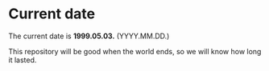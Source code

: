 # Current date

The current date is **1999.05.03.** (YYYY.MM.DD.)

This repository will be good when the world ends, so we will know how long it lasted.
